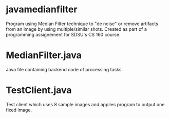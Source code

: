 # javamedianfilter
Program using Median Filter technique to "de noise" or remove artifacts from an image by using multiple/similar shots. Created as part of a programming assignement for SDSU's CS 160 course.

# MedianFilter.java
Java file containing backend code of processing tasks.

# TestClient.java
Test client which uses 8 sample images and applies program to output one fixed image.
